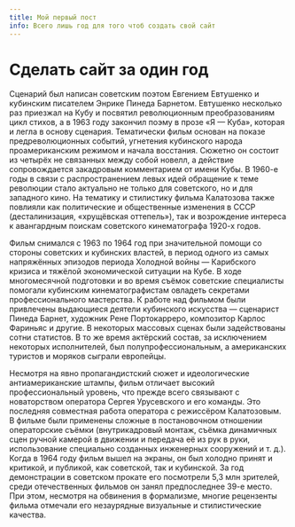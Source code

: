 ```yaml
---
title: Мой первый пост
info: Всего лишь год для того чтоб создать свой сайт
---
```


# Сделать сайт за один год

Сценарий был написан советским поэтом Евгением Евтушенко и кубинским писателем Энрике Пинеда Барнетом. Евтушенко несколько раз приезжал на Кубу и посвятил революционным преобразованиям цикл стихов, а в 1963 году закончил поэму в прозе «Я — Куба», которая и легла в основу сценария. Тематически фильм основан на показе предреволюционных событий, угнетения кубинского народа проамериканским режимом и начала восстания. Сюжетно он состоит из четырёх не связанных между собой новелл, а действие сопровождается закадровым комментарием от имени Кубы. В 1960-е годы в связи с распространением левых идей обращение к теме революции стало актуально не только для советского, но и для западного кино. На тематику и стилистику фильма Калатозова также повлияли как политические и общественные изменения в СССР (десталинизация, «хрущёвская оттепель»), так и возрождение интереса к авангардным поискам советского кинематографа 1920-х годов.

Фильм снимался с 1963 по 1964 год при значительной помощи со стороны советских и кубинских властей, в период одного из самых напряжённых эпизодов периода Холодной войны — Карибского кризиса и тяжёлой экономической ситуации на Кубе. В ходе многомесячной подготовки и во время съёмок советские специалисты помогали кубинским кинематографистам овладеть секретами профессионального мастерства. К работе над фильмом были привлечены выдающиеся деятели кубинского искусства — сценарист Пинеда Барнет, художник Рене Портокарреро, композитор Карлос Фариньяс и другие. В некоторых массовых сценах были задействованы сотни статистов. В то же время актёрский состав, за исключением некоторых исполнителей, был полупрофессиональным, а американских туристов и моряков сыграли европейцы.

Несмотря на явно пропагандистский сюжет и идеологические антиамериканские штампы, фильм отличает высокий профессиональный уровень, что прежде всего связывают с новаторством оператора Сергея Урусевского и его команды. Это последняя совместная работа оператора с режиссёром Калатозовым. В фильме были применены сложные в постановочном отношении операторские съёмки (внутрикадровый монтаж, съёмка динамичных сцен ручной камерой в движении и передача её из рук в руки, использование специально созданных инженерных сооружений и т. д.). Когда в 1964 году фильм вышел на экраны, он был холодно принят и критикой, и публикой, как советской, так и кубинской. За год демонстрации в советском прокате его посмотрели 5,3 млн зрителей, среди отечественных фильмов он занял предпоследнее 39-е место. При этом, несмотря на обвинения в формализме, многие рецензенты фильма отмечали его незаурядные визуальные и стилистические качества.
